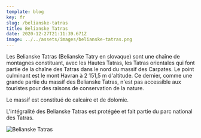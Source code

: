 ```yaml
---
template: blog
key: fr
slug: /belianske-tatras
title: Belianske Tatras
date: 2020-12-27T21:11:39.671Z
image: ../../assets/images/belianske-tatras.png
---
```


Les Belianske Tatras (Belianske Tatry en slovaque) sont une chaîne de montagnes constituant, avec les Hautes Tatras, les Tatras orientales qui font partie de la chaîne des Tatras dans le nord du massif des Carpates. Le point culminant est le mont Havran à 2 151,5 m d'altitude. Ce dernier, comme une grande partie du massif des Belianske Tatras, n'est pas accessible aux touristes pour des raisons de conservation de la nature.

Le massif est constitué de calcaire et de dolomie.

L'intégralité des Belianske Tatras est protégée et fait partie du parc national des Tatras.

![Belianske Tatras](../../assets/images/belianske-tatras.png)
